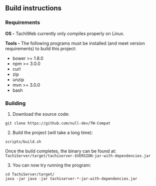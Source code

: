 ## Build instructions

### Requirements

**OS -** TachiWeb currently only compiles properly on Linux.

**Tools -** The following programs must be installed (and meet version requirements) to build this project:
- bower >= 1.8.0
- npm >= 3.0.0
- curl
- zip
- unzip
- mvn >= 3.0.0
- bash

### Building
1. Download the source code:
```
git clone https://github.com/null-dev/TW-Compat
```
2. Build the project (will take a long time):
```
scripts/build.sh
```
Once the build completes, the binary can be found at: `TachiServer/target/tachiserver-$VERSION-jar-with-dependencies.jar`

3. You can now try running the program:
```
cd TachiServer/target/
java -jar java -jar tachiserver-*-jar-with-dependencies.jar
```
